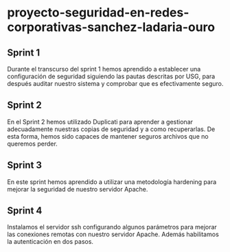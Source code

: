 # proyecto-seguridad-en-redes-corporativas-sanchez-ladaria-ouro
## Sprint 1
Durante el transcurso del sprint 1 hemos aprendido a establecer una configuración de seguridad siguiendo las pautas descritas por USG, para después auditar nuestro sistema y comprobar que es efectivamente seguro.

## Sprint 2
En el Sprint 2 hemos utilizado Duplicati para aprender a gestionar adecuadamente nuestras copias de seguridad y a como recuperarlas. De esta forma, hemos sido capaces de mantener seguros archivos que no queremos perder.

## Sprint 3
En este sprint hemos aprendido a utilizar una metodología hardening para mejorar la seguridad de nuestro servidor Apache.

## Sprint 4
Instalamos el servidor ssh configurando algunos parámetros para mejorar las conexiones remotas con nuestro servidor Apache.
Además habilitamos la autenticación en dos pasos.
